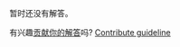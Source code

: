 
暂时还没有解答。

有兴趣[贡献你的解答](https://github.com/BFEdev/BFE.dev-solutions/blob/main/quiz/hoisting-v_zh.md)吗? [Contribute guideline](https://github.com/BFEdev/BFE.dev-solutions#how-to-contribute)
